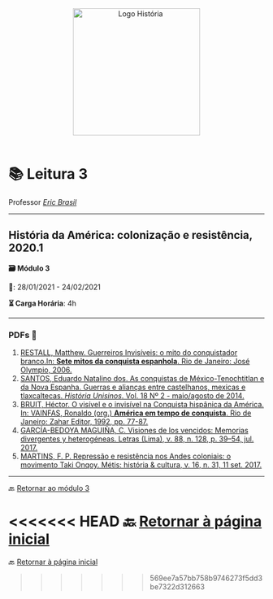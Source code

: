 <div align="center"><img src="imagens/../../imagens/LOGO-HISTÓRIA-BA-novo.png" width= "250" alt="Logo História" title="Logotipo do Curso de História, BA, UNILAB"/></div>

<br>

# 📚 Leitura 3

Professor [_Eric Brasil_](https://ericbrasiln.github.io)

---

## História da América: colonização e resistência, 2020.1

**🗃️ Módulo 3**

**📅️**: 28/01/2021 - 24/02/2021

**⏳️ Carga Horária**: 4h

---

### PDFs 📎️

1. [RESTALL, Matthew. Guerreiros Invisíveis: o mito do conquistador branco.In: **Sete mitos da conquista espanhola**. Rio de Janeiro: José Olympio, 2006.](../textos/mod_3/restall.pdf)
2. [SANTOS, Eduardo Natalino dos. As conquistas de México-Tenochtitlan e da Nova Espanha. Guerras e alianças entre castelhanos, mexicas e tlaxcaltecas. *História Unisinos*. Vol. 18 Nº 2 - maio/agosto de 2014.](../textos/mod_3/santos.pdf)
3. [BRUIT, Héctor. O visível e o invisível na Conquista hispânica da América. In: VAINFAS, Ronaldo (org.) **América em tempo de conquista**. Rio de Janeiro: Zahar Editor, 1992, pp. 77-87.](../textos/mod_3/bruit.pdf)
4. [GARCÍA-BEDOYA MAGUIÑA, C. Visiones de los vencidos: Memorias divergentes y heterogéneas. Letras (Lima), v. 88, n. 128, p. 39–54, jul. 2017.](textos/../../textos/mod_3/maguiña.pdf)
5. [MARTINS, F. P. Repressão e resistência nos Andes coloniais: o movimento Taki Onqoy. Métis: história & cultura, v. 16, n. 31, 11 set. 2017.](mod_3/../../textos/mod_3/martins.pdf) 


---
🔙️ [Retornar ao módulo 3](../modulo3/m3.md)

<<<<<<< HEAD
🔙️ [Retornar à página inicial](http://ericbrasiln.github.io/cclhm0057_ihl)
=======
🔙️ [Retornar à página inicial](http://ericbrasil.github.io/cclhm0057_ihl)
>>>>>>> 569ee7a57bb758b9746273f5dd3be7322d312663

